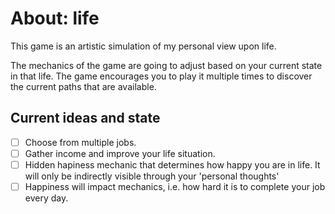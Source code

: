 # About: life
This game is an artistic simulation of my personal view upon life.

The mechanics of the game are going to adjust based on your current state in that life. The game encourages you to play it multiple times to discover the current paths that are available.

## Current ideas and state
- [ ] Choose from multiple jobs.
- [ ] Gather income and improve your life situation.
- [ ] Hidden hapiness mechanic that determines how happy you are in life. It will only be indirectly visible through your 'personal thoughts'
- [ ] Happiness will impact mechanics, i.e. how hard it is to complete your job every day.
